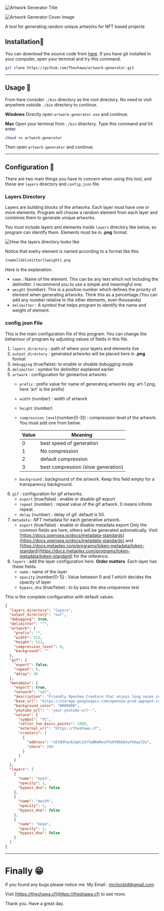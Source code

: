![Artwork Generator Title](assets/title.png)

![Artwork Generator Cover Image](assets/cover-image.png)

A tool for generating random unique artworks for NFT based projects

## Installation🔌

You can download the source code from [here](https://github.com/Theshawa/artwork-generator/archive/refs/heads/main.zip). If you have git installed in your computer, open your terminal and try this command.

```bash
git clone https://github.com/Theshawa/artwork-generator.git
```
---

## Usage 📑

From here consider `./bin` directory as the root directory. No need to visit anywhere outside `./bin` directory to continue.

**Windows**
Directly open `artwork-generator.exe` and continue.

**Mac**
Open your terminal from  `./bin` directory. Type this command and hit enter.

```Bash
chmod +x artwork-generator
```

Then open `artwork-generator` and continue.

---

## Configuration 🔧

There are two main things you have to concern when using this tool, and these are `layers` directory and `config.json` file.


### Layers Directory

Layers are building blocks of the artworks. Each layer must have one or more elements. Program will choose a random element from each layer and combines them to generate unique artworks.

You must include layers and elements inside `layers` directory like below, so program can identify them.
Elements must be in **.png** format.

![How the layers directory looks like](assets/layers.png)

Notice that evelry element is named according to a format like this.

```bash
[name][delimitter][weight].png
```

Here is the explanation.

- `name` : Name of the element. This can be any text which not including the *delimitter*. I recommend you to use a simple and meaningful one.
- `weight` (number): This is a positive number which defines the priority of element when generating artworks. Think this as a percentage.(You can add any number relative to the other elements, even thousands)
- `delimitter` : A symbol that helps program to identify the name and weight of element.


### config.json File

This is the main configuration file of this program. You can change the behaviour of program by adjusting values of fields in this file.

1. `layers_directory` : path of where your layers and elements live
2. `output_directory` : generated artworks will be placed here in **.png** format
3. `debugging` (true/false): to enable or disable dubugging mode
4. `delimitter` : symbol for *delimitter* explained earlier
5. `artwork` : configuration for geneartive artworks
    - `prefix` : prefix value for name of generating artworks (eg: art-1.png, here 'art' is the prefix)
    - `width` (number) : width of artwork 
    - `height` (number)
    - `compression_level`(number[0-3]) : compression level of the artwork. You must add one from below.
  
        | Value        | Meaning           
        | ------------- |-------------| 
        | 0      | best speed of generation
        | 1      | No compression   
        | 2 |  default compression     
        | 3 |  best compression (slow generation)   
    - `background` : background of the artwork. Keep this field empty for a transparency background.
6. `gif` : configuration for gif artworks.
    - `export` (true/false) : enable or disable gif export
    - `repeat` (number) : repeat value of the gif artwork. 0 means infinite repeat.
    - `delay` (number) : delay of gif. default is 50.
7. `metadata` : *NFT* metadata for each generative artwork. 
    - `export` (true/false) : enable or disable metadata export
    Only the common fields are here, others will be generated automatically.
    Visit [https://docs.opensea.io/docs/metadata-standards](https://docs.opensea.io/docs/metadata-standards) and [https://docs.metaplex.com/programs/token-metadata/token-standard](https://docs.metaplex.com/programs/token-metadata/token-standard) for the reference.
8.  `layers` : add the layer configuration here.    **Order matters**.
    Each layer has these fields.
    - `name` : name of the layer
    - `opacity` (number[0-1]) : Value between 0 and 1 which decides the opacity of layer
    - `bypass_dna` (true/false) : to by pass the dna uniqueness test

This is the complete configuration with default values.

```JSON
{
  "layers_directory": "layers",
  "output_directory": "out",
  "debugging": true,
  "delimitter": "^",
  "artwork": {
    "prefix": "",
    "width": 512,
    "height": 512,
    "compression_level": 0,
    "background": ""
  },
  "gif": {
    "export": false,
    "repeat": 0,
    "delay": 50
  },
  "metadata": {
    "export": true,
    "network": "sol",
    "description": "Friendly OpenSea Creature that enjoys long swims in the ocean.",
    "base_url": "https://storage.googleapis.com/opensea-prod.appspot.com/puffs",
    "background_color": "#000000",
    "youtube_url": "--your-youtube-url--",
    "solana": {
      "symbol": "YC",
      "seller_fee_basis_points": 1000,
      "external_url": "https://theshawa.cf",
      "creators": [
        {
          "address": "xEtQ9Fpv62qdc1GYfpNReMasVTe9YW5bHJwfVKqo72u",
          "share": 100
        }
      ]
    }
  },
  "layers": [
    {
      "name": "eyes",
      "opacity": 1,
      "bypass_dna": false
    },
    {
      "name": "mouth",
      "opacity": 1,
      "bypass_dna": false
    },
    {
      "name": "nose",
      "opacity": 1,
      "bypass_dna": false
    }
  ]
}


```


---

# Finally 😁

If you found any bugs please notice me.
My Email : [mrclocktd@gmail.com](mailto:mrclocktd@gmail.com)


Visit [https://theshawa.cf](https://theshawa.cf) to see more.

Thank you. 
Have a great day.
